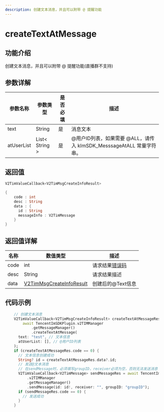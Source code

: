 ```yaml
---
description: 创建文本消息，并且可以附带 @ 提醒功能
---
```


# createTextAtMessage

## 功能介绍

创建文本消息，并且可以附带 @ 提醒功能(直播群不支持)

## 参数详解

| 参数名称       | 参数类型           | 是否必填 | 描述      |
| ---------- | -------------- | ---- | ------- |
| text       | String         | 是    | 消息文本    |
| atUserList | List< String > | 是    | @用户ID列表，如果需要 @ALL，请传入 kImSDK_MesssageAtALL 常量字符串。 |

## 返回值

```dart
V2TimValueCallback<V2TimMsgCreateInfoResult>

{
    code : int
    desc : String
    data : {
      id : String
      messageInfo : V2TimMessage
    }
}
```

## 返回值详解

| 名称   | 数值类型                                                                       | 描述                                                             |
| ---- | -------------------------------------------------------------------------- | -------------------------------------------------------------- |
| code | int                                                                        | 请求结果[错误码](https://cloud.tencent.com/document/product/269/1671) |
| desc | String                                                                     | 请求结果描述                                                         |
| data | [V2TimMsgCreateInfoResult](../guan-jian-lei/message/v2timsdklistener-1.md) | 创建后的@Text信息                                                    |

## 代码示例  &#x20;

```dart
    // 创建文本消息
    V2TimValueCallback<V2TimMsgCreateInfoResult> createTextAtMessageRes =
        await TencentImSDKPlugin.v2TIMManager
            .getMessageManager()
            .createTextAtMessage(
      text: "test", // 文本信息
      atUserList: [], // @用户ID列表
    );
    if (createTextAtMessageRes.code == 0) {
      // 文本信息创建成功
      String? id = createTextAtMessageRes.data?.id;
      // 发送@文本消息
      // 在sendMessage时，必须填写groupID，receiver必须为空，否则无法发送消息
      V2TimValueCallback<V2TimMessage> sendMessageRes = await TencentImSDKPlugin
          .v2TIMManager
          .getMessageManager()
          .sendMessage(id: id!, receiver: "", groupID: "groupID");
      if (sendMessageRes.code == 0) {
        // 发送成功
      }
    }
```
